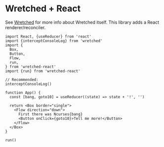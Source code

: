 # Wretched + React

See [Wretched](https://github.com/wretched-tui/wretched) for more info about
Wretched itself. This library adds a React renderer/reconciler.

```tsx
import React, {useReducer} from 'react'
import {interceptConsoleLog} from 'wretched'
import {
  Box,
  Button,
  Flow,
  run,
} from 'wretched-react'
import {run} from 'wretched-react'

// Recommended:
interceptConsoleLog()

function App() {
  const [bang, goto10] = useReducer((state) => state + '!', '')

  return <Box border="single">
    <Flow direction="down">
      First there was Ncurses{bang}
      <Button onClick={goto10}>Tell me more!</Button>
    </Flow>
  </Box>
}

run()
```
